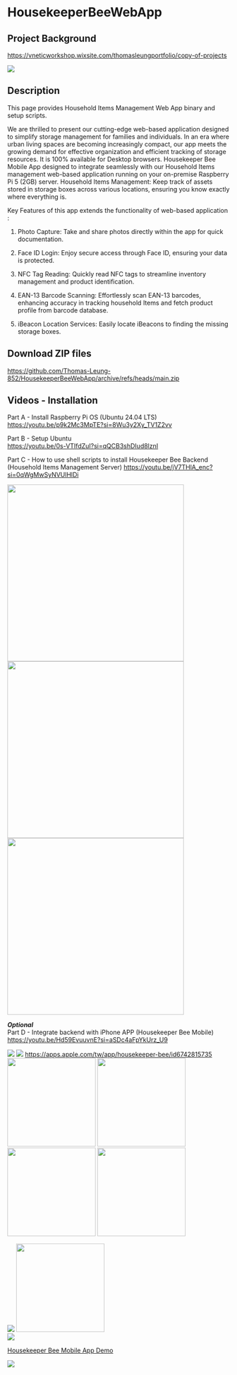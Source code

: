 # HousekeeperBeeWebApp

## Project Background

https://vneticworkshop.wixsite.com/thomasleungportfolio/copy-of-projects

<img src="https://static.wixstatic.com/media/0d7edc_317a530add0e4077b6f649a99cfcd504~mv2.png/v1/fill/w_600,h_169,al_c,q_85,enc_avif,quality_auto/0d7edc_317a530add0e4077b6f649a99cfcd504~mv2.png">    

## Description  

This page provides Household Items Management Web App binary and setup scripts.

We are thrilled to present our cutting-edge web-based application designed to simplify storage management for families and individuals. In an era where urban living spaces are becoming increasingly compact, our app meets the growing demand for effective organization and efficient tracking of storage resources. It is 100% available for Desktop browsers. 
Housekeeper Bee Mobile​​ App designed to integrate seamlessly with our Household Items management web-based application running on your on-premise Raspberry Pi 5 (2GB) server. Household Items Management: Keep track of assets stored in storage boxes across various locations, ensuring you know exactly where everything is.

Key Features of this app extends the functionality of web-based application :

1. Photo Capture: Take and share photos directly within the app for quick documentation.

2. Face ID Login: Enjoy secure access through Face ID, ensuring your data is protected.

3. NFC Tag Reading: Quickly read NFC tags to streamline inventory management and product identification.

4. EAN-13 Barcode Scanning: Effortlessly scan EAN-13 barcodes, enhancing accuracy in tracking household Items and fetch product profile from barcode database.

5. iBeacon Location Services: Easily locate iBeacons to finding the missing storage boxes.

## Download ZIP files

https://github.com/Thomas-Leung-852/HousekeeperBeeWebApp/archive/refs/heads/main.zip


## Videos - Installation 

Part A - Install Raspberry Pi OS (Ubuntu 24.04 LTS)  
<a href="https://youtu.be/p9k2Mc3MpTE?si=8Wu3y2Xy_TV1Z2vv" target="_blank">https://youtu.be/p9k2Mc3MpTE?si=8Wu3y2Xy_TV1Z2vv</a>

Part B - Setup Ubuntu   
<a href="https://youtu.be/0s-VTIfdZuI?si=qQCB3shDIud8lznI" target="_blank">https://youtu.be/0s-VTIfdZuI?si=qQCB3shDIud8lznI</a>


Part C - How to use shell scripts to install Housekeeper Bee Backend (Household Items Management Server) 
<a href="https://youtu.be/jV7THlA_enc?si=0qWgMwSyNVUlHlDi" target="_blank">https://youtu.be/jV7THlA_enc?si=0qWgMwSyNVUlHlDi</a>  

<img src="https://static.wixstatic.com/media/0d7edc_e5ac0b61c02741b99430796aeff0b919~mv2.png/v1/fill/w_653,h_413,al_c,lg_1,q_85,enc_avif,quality_auto/0d7edc_e5ac0b61c02741b99430796aeff0b919~mv2.png" width="400px">    
<img src="https://static.wixstatic.com/media/0d7edc_3ad019a9f7a042198a160897427ba16f~mv2.png/v1/fill/w_387,h_334,al_c,q_85,usm_0.66_1.00_0.01,enc_avif,quality_auto/0d7edc_3ad019a9f7a042198a160897427ba16f~mv2.png" width="400px">    
<img src="https://static.wixstatic.com/media/0d7edc_9e6c673d4e0246b5ace64edde3d087b1~mv2.png/v1/fill/w_457,h_366,al_c,q_85,usm_0.66_1.00_0.01,enc_avif,quality_auto/0d7edc_9e6c673d4e0246b5ace64edde3d087b1~mv2.png" width="400px">    

***Optional***   
Part D - Integrate backend with iPhone APP (Housekeeper Bee Mobile)       
<a href="https://youtu.be/Hd59EvuuvnE?si=aSDc4aFpYkUrz_U9" target="_blank">https://youtu.be/Hd59EvuuvnE?si=aSDc4aFpYkUrz_U9</a> 

![](https://static.wixstatic.com/media/0d7edc_1bcb878f532a46ac85d3a9d6749238a7~mv2.png/v1/fill/w_119,h_115,al_c,q_85,usm_0.66_1.00_0.01,enc_avif,quality_auto/0d7edc_1bcb878f532a46ac85d3a9d6749238a7~mv2.png) ![](https://static.wixstatic.com/media/0d7edc_676bcb046f9347289b048dc66848717b~mv2.png/v1/fill/w_113,h_115,al_c,q_85,usm_0.66_1.00_0.01,enc_avif,quality_auto/0d7edc_676bcb046f9347289b048dc66848717b~mv2.png)
https://apps.apple.com/tw/app/housekeeper-bee/id6742815735  
<img src="https://static.wixstatic.com/media/0d7edc_01bd910648874c9e86067482f16c9445~mv2.png/v1/fill/w_158,h_342,al_c,q_85,usm_0.66_1.00_0.01,enc_avif,quality_auto/IMG_7796.png" width="200px">
<img src="https://static.wixstatic.com/media/0d7edc_afa9dfe0e9bd4fe7990045a2d60514cc~mv2.png/v1/fill/w_308,h_567,al_c,q_85,usm_0.66_1.00_0.01,enc_avif,quality_auto/0d7edc_afa9dfe0e9bd4fe7990045a2d60514cc~mv2.png" width="200px">
<img src="https://static.wixstatic.com/media/0d7edc_2bf769122808442d8220ed7b6d4526d0~mv2.png/v1/fill/w_264,h_567,al_c,q_85,usm_0.66_1.00_0.01,enc_avif,quality_auto/scan%20barcode.png" width="200px">
<img src="https://static.wixstatic.com/media/0d7edc_b1d684095bfb42a4bf4b0adc2825c48f~mv2.png/v1/fill/w_308,h_626,al_c,q_85,usm_0.66_1.00_0.01,enc_avif,quality_auto/searching.png" width="200px">

![](https://static.wixstatic.com/media/0d7edc_e91d8b3efa1e4d178d25dfbf53111b8b~mv2.png/v1/fill/w_158,h_342,al_c,q_85,usm_0.66_1.00_0.01,enc_avif,quality_auto/IMG_7797.png)
<img src="https://static.wixstatic.com/media/0d7edc_d3b534eeb1084171b349edc7c4a333dd~mv2.png/v1/fill/w_289,h_626,al_c,q_85,usm_0.66_1.00_0.01,enc_avif,quality_auto/detail.png" width="200px">   
![](https://static.wixstatic.com/media/0d7edc_f0531522998c4ed08d8d7cdd991a2968~mv2.jpeg/v1/crop/x_0,y_43,w_2016,h_1403/fill/w_707,h_490,al_c,q_80,usm_0.66_1.00_0.01,enc_avif,quality_auto/IMG_7445.jpeg)      

<a href="https://www.youtube.com/watch?v=nN9iC1CJG3g" target="_blank">Housekeeper Bee Mobile App Demo</a>    

[![](https://markdown-videos-api.jorgenkh.no/youtube/nN9iC1CJG3g)](https://youtu.be/nN9iC1CJG3g)  
